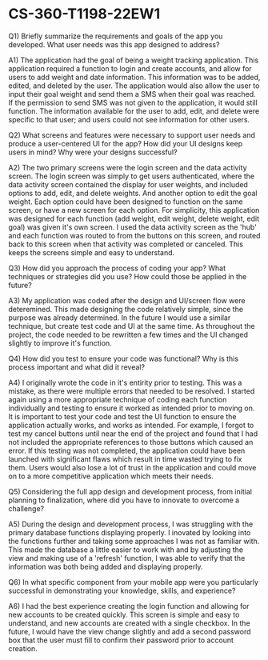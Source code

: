 # CS-360-T1198-22EW1

Q1) Briefly summarize the requirements and goals of the app you developed. What user needs was this app designed to address?

A1) The application had the goal of being a weight tracking application. This application required a function to login and create accounts, and allow for users to add weight and date information. This information was to be added, edited, and deleted by the user. The application would also allow the user to input their goal weight and send them a SMS when their goal was reached. If the permission to send SMS was not given to the application, it would still function. The information available for the user to add, edit, and delete were specific to that user; and users could not see information for other users.

Q2) What screens and features were necessary to support user needs and produce a user-centered UI for the app? How did your UI designs keep users in mind? Why were your designs successful?

A2) The two primary screens were the login screen and the data activity screen. The login screen was simply to get users authenticated, where the data activity screen contained the display for user weights, and included options to add, edit, and delete weights. And another option to edit the goal weight. Each option could have been designed to function on the same screen, or have a new screen for each option. For simplicity, this application was designed for each function (add weight, edit weight, delete weight, edit goal) was given it's own screen. I used the data activity screen as the 'hub' and each function was routed to from the buttons on this screen, and routed back to this screen when that activity was completed or canceled. This keeps the screens simple and easy to understand. 

Q3) How did you approach the process of coding your app? What techniques or strategies did you use? How could those be applied in the future?

A3) My application was coded after the design and UI/screen flow were deteremined. This made designing the code relatively simple, since the purpose was already determined. In the future I would use a similar technique, but create test code and UI at the same time. As throughout the project, the code needed to be rewritten a few times and the UI changed slightly to improve it's function. 

Q4) How did you test to ensure your code was functional? Why is this process important and what did it reveal?

A4) I originally wrote the code in it's entirity prior to testing. This was a mistake, as there were multiple errors that needed to be resolved. I started again using a more appropriate technique of coding each function individually and testing to ensure it worked as intended prior to moving on. It is important to test your code and test the UI function to ensure the application actually works, and works as intended. For example, I forgot to test my cancel buttons until near the end of the project and found that I had not included the appropriate references to those buttons which caused an error. If this testing was not completed, the application could have been launched with significant flaws which result in time wasted trying to fix them. Users would also lose a lot of trust in the application and could move on to a more competitive application which meets their needs.

Q5) Considering the full app design and development process, from initial planning to finalization, where did you have to innovate to overcome a challenge?

A5) During the design and development process, I was struggling with the primary database functions displaying properly. I inovated by looking into the functions further and taking some approaches I was not as familiar with. This made the database a little easier to work with and by adjusting the view and making use of a 'refresh' function, I was able to verify that the information was both being added and displaying properly.

Q6) In what specific component from your mobile app were you particularly successful in demonstrating your knowledge, skills, and experience?

A6) I had the best experience creating the login function and allowing for new accounts to be created quickly. This screen is simple and easy to understand, and new accounts are created with a single checkbox. In the future, I would have the view change slightly and add a second password box that the user must fill to confirm their password prior to account creation. 
